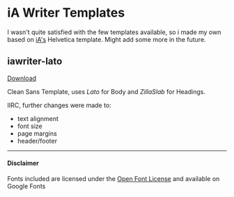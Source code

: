# iA Writer Templates
I wasn't quite satisfied with the few templates available, so i made my own based on [iA's](https://ia.net/writer/templates) Helvetica template. Might add some more in the future.

## iawriter-lato
[Download](/download/iawriter-lato.iatemplate.zip)

Clean Sans Template, uses _Lato_ for Body and _ZillaSlab_ for Headings.

IIRC, further changes were made to: 
- text alignment
- font size
- page margins
- header/footer

---

#### Disclaimer
Fonts included are licensed under the [Open Font License](https://scripts.sil.org/OFL) and available on Google Fonts

